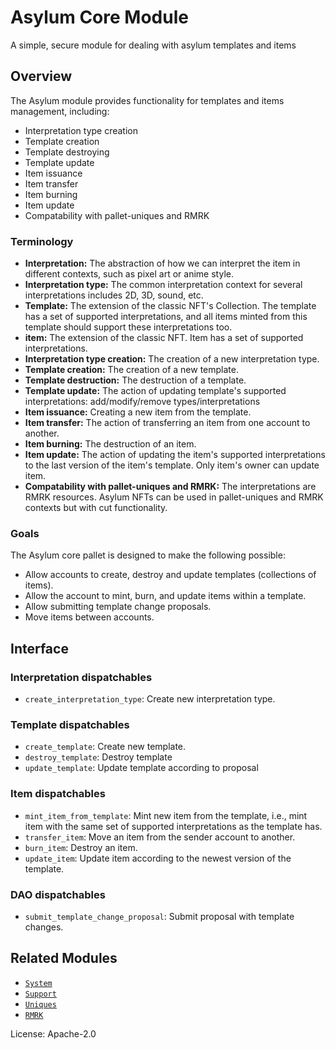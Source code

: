 # Asylum Core Module

A simple, secure module for dealing with asylum templates and items

## Overview

The Asylum module provides functionality for templates and items management, including:

* Interpretation type creation
* Template creation
* Template destroying
* Template update
* Item issuance
* Item transfer
* Item burning
* Item update
* Compatability with pallet-uniques and RMRK

### Terminology

* **Interpretation:** The abstraction of how we can interpret the item in different contexts, such as pixel art or anime style.
* **Interpretation type:** The common interpretation context for several interpretations includes 2D, 3D, sound, etc.
* **Template:** The extension of the classic NFT's Collection. The template has a set of supported interpretations, and all items minted from this template should support these interpretations too.
* **item:** The extension of the classic NFT. Item has a set of supported interpretations.
* **Interpretation type creation:** The creation of a new interpretation type.
* **Template creation:** The creation of a new template.
* **Template destruction:** The destruction of a template.
* **Template update:** The action of updating template's supported interpretations: add/modify/remove types/interpretations
* **Item issuance:** Creating a new item from the template.
* **Item transfer:** The action of transferring an item from one account to another.
* **Item burning:** The destruction of an item.
* **Item update:** The action of updating the item's supported interpretations to the last version of the item's template. Only item's owner can update item.
* **Compatability with pallet-uniques and RMRK:** The interpretations are RMRK resources. Asylum NFTs can be used in pallet-uniques and RMRK contexts but with cut functionality.

### Goals

The Asylum core pallet is designed to make the following possible:

* Allow accounts to create, destroy and update templates (collections of items).
* Allow the account to mint, burn, and update items within a template.
* Allow submitting template change proposals.
* Move items between accounts.

## Interface

### Interpretation dispatchables
* `create_interpretation_type`: Create new interpretation type.

### Template dispatchables
* `create_template`: Create new template.
* `destroy_template`: Destroy template
* `update_template`: Update template according to proposal

### Item dispatchables
* `mint_item_from_template`: Mint new item from the template, i.e., mint item with the same set of supported interpretations as the template has.
* `transfer_item`: Move an item from the sender account to another.
* `burn_item`: Destroy an item.
* `update_item`: Update item according to the newest version of the template.

### DAO dispatchables
* `submit_template_change_proposal`: Submit proposal with template changes.

## Related Modules

* [`System`](https://docs.rs/frame-system/latest/frame_system/)
* [`Support`](https://docs.rs/frame-support/latest/frame_support/)
* [`Uniques`](https://docs.rs/pallet-assets/latest/pallet_uniques/)
* [`RMRK`](https://rmrk-team.github.io/rmrk-substrate/#/pallets/rmrk-core)

License: Apache-2.0
